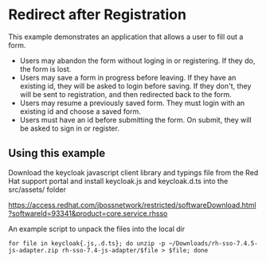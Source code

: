 # Redirect after Registration

This example demonstrates an application that allows a user to fill out a form.
- Users may abandon the form without loging in or registering. If they do, the form is lost.
- Users may save a form in progress before leaving. If they have an existing id, they will be asked to login before saving. If they don't, they will be sent to registration, and then redirected back to the form. 
- Users may resume a previously saved form. They must login with an existing id and choose a saved form.
- Users must have an id before submitting the form. On submit, they will be asked to sign in or register.

## Using this example
Download the keycloak javascript client library and typings file from the Red Hat support portal and install keycloak.js and keycloak.d.ts into the src/assets/ folder

https://access.redhat.com/jbossnetwork/restricted/softwareDownload.html?softwareId=93341&product=core.service.rhsso

An example script to unpack the files into the local dir
```
for file in keycloak{.js,.d.ts}; do unzip -p ~/Downloads/rh-sso-7.4.5-js-adapter.zip rh-sso-7.4-js-adapter/$file > $file; done
```

